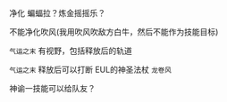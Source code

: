 净化 蝙蝠拉？炼金摇摇乐？

不能净化吹风(我用吹风吹敌方白牛，然后不能作为技能目标)

`气运之末` 有视野，包括释放后的轨道



`气运之末` 释放后可以打断  EUL的神圣法杖 `龙卷风`



神谕一技能可以给队友？